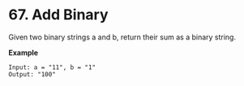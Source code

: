 # 67. Add Binary

Given two binary strings a and b, return their sum as a binary string.

**Example**
```
Input: a = "11", b = "1"
Output: "100"
```
